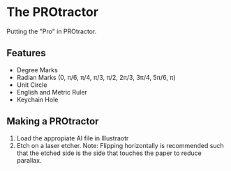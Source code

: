 # The PROtractor
Putting the "Pro" in PROtractor.

## Features

- Degree Marks
- Radian Marks (0, π/6, π/4, π/3, π/2, 2π/3, 3π/4, 5π/6, π)
- Unit Circle
- English and Metric Ruler
- Keychain Hole

## Making a PROtractor

1) Load the appropiate AI file in Illustraotr
2) Etch on a laser etcher.  Note: Flipping horizontally is recommended such that the etched side is the side that touches the paper to reduce parallax.
